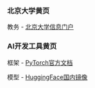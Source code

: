 ### 北京大学黄页
教务 - [北京大学信息门户](https://portal.pku.edu.cn/portal2017/#/bizCenter)

### AI开发工具黄页
框架 - [PyTorch官方文档](https://pytorch.org/docs/stable/index.html)

模型 - [HuggingFace国内镜像](https://hf-mirror.com/)



